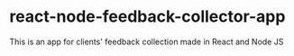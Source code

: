 # react-node-feedback-collector-app
This is an app for clients' feedback collection made in React and Node JS
